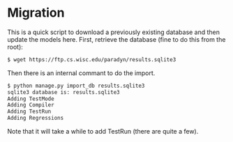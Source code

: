 # Migration

This is a quick script to download a previously existing database and then update the models here.
First, retrieve the database (fine to do this from the root):

```bash
$ wget https://ftp.cs.wisc.edu/paradyn/results.sqlite3
```

Then there is an internal commant to do the import.

```bash
$ python manage.py import_db results.sqlite3
sqlite3 database is: results.sqlite3
Adding TestMode
Adding Compiler
Adding TestRun
Adding Regressions
```

Note that it will take a while to add TestRun (there are quite a few).
